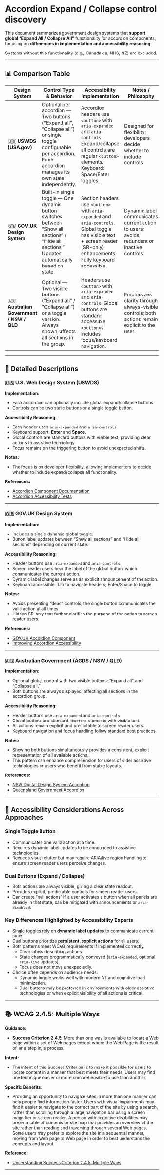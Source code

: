 # Accordion Expand / Collapse control discovery

This document summarizes government design systems that **support global “Expand All / Collapse All”** functionality for accordion components, focusing on **differences in implementation and accessibility reasoning**.  

Systems without this functionality (e.g., Canada.ca, NHS, NZ) are excluded.

---

## 📊 Comparison Table

| **Design System** | **Control Type & Behavior** | **Accessibility Implementation** | **Notes / Philosophy** |
|--------------------|-----------------------------|----------------------------------|-------------------------|
| 🇺🇸 **USWDS (USA.gov)** | Optional per accordion — Two buttons (“Expand all”, “Collapse all”) or single toggle configurable per accordion. Each accordion manages its own state independently. | Accordion headers use `<button>` with `aria-expanded` and `aria-controls`. Expand/collapse all controls are regular `<button>` elements. Keyboard: Space/Enter toggles. | Designed for flexibility; developers decide whether to include controls. |
| 🇬🇧 **GOV.UK Design System** | Built-in single toggle — One dynamic button switches between “Show all sections” / “Hide all sections.” Updates automatically based on state. | Section headers use `<button>` with `aria-expanded` and `aria-controls`. Global toggle has visible text + screen reader (SR-only) enhancements. Fully keyboard accessible. | Dynamic label communicates current action to users; avoids redundant or inactive controls. |
| 🇦🇺 **Australian Government / NSW / QLD** | Optional — Two visible buttons (“Expand all” / “Collapse all”) or a toggle version. Always shown; affects all sections in the group. | Headers use `<button>` with `aria-expanded` and `aria-controls`. Global buttons are standard accessible `<button>`s. Includes focus/keyboard navigation. | Emphasizes clarity through always-visible controls; both actions remain explicit to the user. |

---

## 🧩 Detailed Descriptions

### 🇺🇸 U.S. Web Design System (USWDS)

**Implementation:**  
- Each accordion can optionally include global expand/collapse buttons.
- Controls can be two static buttons or a single toggle button.

**Accessibility Reasoning:**  
- Each header uses `aria-expanded` and `aria-controls`.
- Keyboard support: **Enter** and **Space**.
- Global controls are standard buttons with visible text, providing clear actions to assistive technology.
- Focus remains on the triggering button to avoid unexpected shifts.

**Notes:**  
- The focus is on developer flexibility, allowing implementers to decide whether to include expand/collapse all functionality.

**References:**  
- [Accordion Component Documentation](https://designsystem.digital.gov/components/accordion/)
- [Accordion Accessibility Tests](https://designsystem.digital.gov/components/accordion/accessibility-tests/)

---

### 🇬🇧 GOV.UK Design System

**Implementation:**  
- Includes a single dynamic global toggle.
- Button label updates between “Show all sections” and “Hide all sections” depending on current state.

**Accessibility Reasoning:**  
- Header buttons use `aria-expanded` and `aria-controls`.
- Screen reader users hear the label of the global button, which communicates the current action.
- Dynamic label changes serve as an explicit announcement of the action.
- Keyboard accessible: Tab to navigate headers; Enter/Space to toggle.

**Notes:**  
- Avoids presenting “dead” controls; the single button communicates the valid action at all times.
- Hidden SR-only text further clarifies the purpose of the action to screen reader users.

**References:**  
- [GOV.UK Accordion Component](https://design-system.service.gov.uk/components/accordion/)
- [Improving Accordion Accessibility](https://insidegovuk.blog.gov.uk/2021/10/29/how-we-made-the-gov-uk-accordion-component-more-accessible/)

---

### 🇦🇺 Australian Government (AGDS / NSW / QLD)

**Implementation:**  
- Optional global control with two visible buttons: “Expand all” and “Collapse all.”
- Both buttons are always displayed, affecting all sections in the accordion group.

**Accessibility Reasoning:**  
- Header buttons use `aria-expanded` and `aria-controls`.
- Global buttons are standard `<button>` elements with visible text.
- All actions remain explicit and predictable to screen reader users.
- Keyboard navigation and focus handling follow standard best practices.

**Notes:**  
- Showing both buttons simultaneously provides a consistent, explicit representation of all available actions.
- This pattern can enhance comprehension for users of older assistive technologies or users who benefit from stable layouts.

**References:**  
- [NSW Digital Design System Accordion](https://designsystem.nsw.gov.au/components/accordion/index.html)
- [Queensland Government Accordion](https://www.designsystem.qld.gov.au/components/accordion)

---

## 🎯 Accessibility Considerations Across Approaches

### Single Toggle Button
- Communicates one valid action at a time.
- Requires dynamic label updates to be announced to assistive technologies.
- Reduces visual clutter but may require ARIA/live region handling to ensure screen reader users perceive changes.

### Dual Buttons (Expand / Collapse)
- Both actions are always visible, giving a clear state readout.
- Provides explicit, predictable controls for screen reader users.
- Can create “null actions” if a user activates a button when all panels are already in that state; can be mitigated with announcements or `aria-disabled`.

### Key Differences Highlighted by Accessibility Experts
- Single toggles rely on **dynamic label updates** to communicate current state.
- Dual buttons prioritize **persistent, explicit actions** for all users.
- Both patterns meet WCAG requirements if implemented correctly:
  - Clear labels describing actions.
  - State changes programmatically conveyed (`aria-expanded`, optional `aria-live` updates).
  - Focus does not move unexpectedly.
- Choice often depends on audience needs:
  - Dynamic toggle works well with modern AT and cognitive load minimization.
  - Dual buttons may be preferred in environments with older assistive technologies or when explicit visibility of all actions is critical.

---

## 📚 WCAG 2.4.5: Multiple Ways

**Guidance:**  
- **Success Criterion 2.4.5**: More than one way is available to locate a Web page within a set of Web pages except where the Web Page is the result of, or a step in, a process.

**Intent:**  
- The intent of this Success Criterion is to make it possible for users to locate content in a manner that best meets their needs. Users may find one technique easier or more comprehensible to use than another.

**Specific Benefits:**
- Providing an opportunity to navigate sites in more than one manner can help people find information faster. Users with visual impairments may find it easier to navigate to the correct part of the site by using a search, rather than scrolling through a large navigation bar using a screen magnifier or screen reader. A person with cognitive disabilities may prefer a table of contents or site map that provides an overview of the site rather than reading and traversing through several Web pages. Some users may prefer to explore the site in a sequential manner, moving from Web page to Web page in order to best understand the concepts and layout.

**Reference:**  
- [Understanding Success Criterion 2.4.5: Multiple Ways](https://www.w3.org/WAI/WCAG21/Understanding/multiple-ways.html)

---

